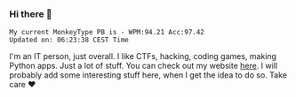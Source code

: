 ### Hi there 👋
<!-- PB START -->
```
My current MonkeyType PB is - WPM:94.21 Acc:97.42
Updated on: 06:23:38 CEST Time
```
<!-- PB END -->
I'm an IT person, just overall. I like CTFs, hacking, coding games, making Python apps. Just a lot of stuff.
You can check out my website [here](https://skill3472.github.io/).
I will probably add some interesting stuff here, when I get the idea to do so. Take care ❤️
